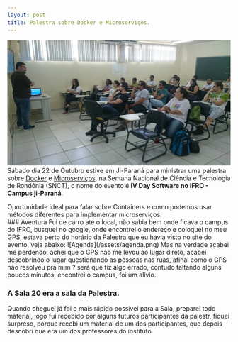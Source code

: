 ```yaml
---
layout: post
title: Palestra sobre Docker e Microserviços.
---
```


![palestra1](/assets/palestra1.jpeg)
Sábado dia 22 de Outubro estive em Ji-Paraná para ministrar uma palestra sobre [Docker](http://www.docker.com) e [Microserviços](http://martinfowler.com/articles/microservices.html), na Semana Nacional de Ciência e Tecnologia de Rondônia (SNCT), o nome do evento é  **IV Day Software no IFRO - Campus ji-Paraná**.
<div class="message">
  Oportunidade ideal para falar sobre Containers e como podemos usar métodos diferentes para implementar microserviços.
</div>
### Aventura
Fui de carro até o local, não sabia bem onde ficava o campus do IFRO, busquei no google, onde encontrei o endereço e coloquei no meu GPS, estava perto do horário da Palestra que eu havia visto no site do evento, veja abaixo:
![Agenda](/assets/agenda.png)
Mas na verdade acabei me perdendo, achei que o GPS não me levou ao lugar direto, acabei descobrindo o lugar questionando as pessoas nas ruas, afinal como o GPS não resolveu pra mim ? será que fiz algo errado, contudo faltando alguns poucos minutos, encontrei o campus, foi um alívio.

### A Sala 20 era a sala da Palestra.
Quando cheguei já foi o mais rápido possível para a Sala, preparei todo material, logo fui recebido por alguns futuros participantes da palestr, fiquei surpreso, porque recebi um material de um dos participantes, que depois descobri que era um dos professores do instituto.
